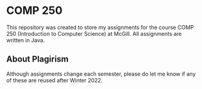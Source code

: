 # COMP 250
This repository was created to store my assignments for the course COMP 250 (Introduction to Computer Science) at McGill. All assignments are written in Java.

## About Plagirism
Although assignments change each semester, please do let me know if any of these are reused after Winter 2022. 

